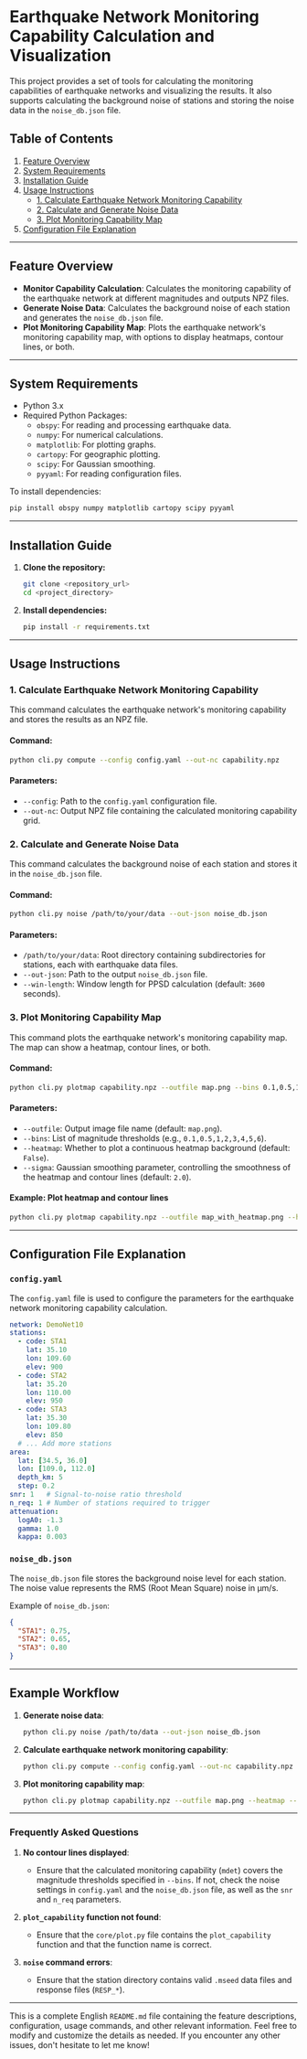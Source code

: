 
# Earthquake Network Monitoring Capability Calculation and Visualization

This project provides a set of tools for calculating the monitoring capabilities of earthquake networks and visualizing the results. It also supports calculating the background noise of stations and storing the noise data in the `noise_db.json` file.

## Table of Contents
1. [Feature Overview](#feature-overview)
2. [System Requirements](#system-requirements)
3. [Installation Guide](#installation-guide)
4. [Usage Instructions](#usage-instructions)
   - [1. Calculate Earthquake Network Monitoring Capability](#1-calculate-earthquake-network-monitoring-capability)
   - [2. Calculate and Generate Noise Data](#2-calculate-and-generate-noise-data)
   - [3. Plot Monitoring Capability Map](#3-plot-monitoring-capability-map)
5. [Configuration File Explanation](#configuration-file-explanation)

---

## Feature Overview
- **Monitor Capability Calculation**: Calculates the monitoring capability of the earthquake network at different magnitudes and outputs NPZ files.
- **Generate Noise Data**: Calculates the background noise of each station and generates the `noise_db.json` file.
- **Plot Monitoring Capability Map**: Plots the earthquake network's monitoring capability map, with options to display heatmaps, contour lines, or both.

---

## System Requirements
- Python 3.x
- Required Python Packages:
  - `obspy`: For reading and processing earthquake data.
  - `numpy`: For numerical calculations.
  - `matplotlib`: For plotting graphs.
  - `cartopy`: For geographic plotting.
  - `scipy`: For Gaussian smoothing.
  - `pyyaml`: For reading configuration files.

To install dependencies:
```bash
pip install obspy numpy matplotlib cartopy scipy pyyaml
```

---

## Installation Guide

1. **Clone the repository:**

   ```bash
   git clone <repository_url>
   cd <project_directory>
   ```

2. **Install dependencies:**

   ```bash
   pip install -r requirements.txt
   ```

---

## Usage Instructions

### 1. Calculate Earthquake Network Monitoring Capability

This command calculates the earthquake network's monitoring capability and stores the results as an NPZ file.

#### Command:
```bash
python cli.py compute --config config.yaml --out-nc capability.npz
```

#### Parameters:
- `--config`: Path to the `config.yaml` configuration file.
- `--out-nc`: Output NPZ file containing the calculated monitoring capability grid.

### 2. Calculate and Generate Noise Data

This command calculates the background noise of each station and stores it in the `noise_db.json` file.

#### Command:
```bash
python cli.py noise /path/to/your/data --out-json noise_db.json
```

#### Parameters:
- `/path/to/your/data`: Root directory containing subdirectories for stations, each with earthquake data files.
- `--out-json`: Path to the output `noise_db.json` file.
- `--win-length`: Window length for PPSD calculation (default: `3600` seconds).

### 3. Plot Monitoring Capability Map

This command plots the earthquake network's monitoring capability map. The map can show a heatmap, contour lines, or both.

#### Command:
```bash
python cli.py plotmap capability.npz --outfile map.png --bins 0.1,0.5,1,2,3,4,5,6 --heatmap --sigma 2.0
```

#### Parameters:
- `--outfile`: Output image file name (default: `map.png`).
- `--bins`: List of magnitude thresholds (e.g., `0.1,0.5,1,2,3,4,5,6`).
- `--heatmap`: Whether to plot a continuous heatmap background (default: `False`).
- `--sigma`: Gaussian smoothing parameter, controlling the smoothness of the heatmap and contour lines (default: `2.0`).

#### Example: Plot heatmap and contour lines
```bash
python cli.py plotmap capability.npz --outfile map_with_heatmap.png --heatmap --bins 0.1,0.5,1,2,3 --sigma 1.5
```

---

## Configuration File Explanation

### `config.yaml`

The `config.yaml` file is used to configure the parameters for the earthquake network monitoring capability calculation.

```yaml
network: DemoNet10
stations:
  - code: STA1
    lat: 35.10
    lon: 109.60
    elev: 900
  - code: STA2
    lat: 35.20
    lon: 110.00
    elev: 950
  - code: STA3
    lat: 35.30
    lon: 109.80
    elev: 850
  # ... Add more stations
area:
  lat: [34.5, 36.0]
  lon: [109.0, 112.0]
  depth_km: 5
  step: 0.2
snr: 1   # Signal-to-noise ratio threshold
n_req: 1 # Number of stations required to trigger
attenuation:
  logA0: -1.3
  gamma: 1.0
  kappa: 0.003
```

### `noise_db.json`

The `noise_db.json` file stores the background noise level for each station. The noise value represents the RMS (Root Mean Square) noise in µm/s.

Example of `noise_db.json`:

```json
{
  "STA1": 0.75,
  "STA2": 0.65,
  "STA3": 0.80
}
```

---

## Example Workflow

1. **Generate noise data**:
   ```bash
   python cli.py noise /path/to/data --out-json noise_db.json
   ```

2. **Calculate earthquake network monitoring capability**:
   ```bash
   python cli.py compute --config config.yaml --out-nc capability.npz
   ```

3. **Plot monitoring capability map**:
   ```bash
   python cli.py plotmap capability.npz --outfile map.png --heatmap --bins 0.1,0.5,1,2,3 --sigma 1.5
   ```

---

### Frequently Asked Questions

1. **No contour lines displayed**:
   - Ensure that the calculated monitoring capability (`mdet`) covers the magnitude thresholds specified in `--bins`. If not, check the noise settings in `config.yaml` and the `noise_db.json` file, as well as the `snr` and `n_req` parameters.

2. **`plot_capability` function not found**:
   - Ensure that the `core/plot.py` file contains the `plot_capability` function and that the function name is correct.

3. **`noise` command errors**:
   - Ensure that the station directory contains valid `.mseed` data files and response files (`RESP_*`).

---

This is a complete English `README.md` file containing the feature descriptions, configuration, usage commands, and other relevant information. Feel free to modify and customize the details as needed. If you encounter any other issues, don't hesitate to let me know!
